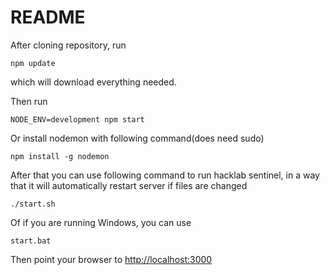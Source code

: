# README #

After cloning repository, run

```
npm update

```
which will download everything needed.

Then run

```
NODE_ENV=development npm start

```
Or install nodemon with following command(does need sudo)
```
npm install -g nodemon
```
After that you can use following command to run hacklab sentinel, in a way that it will automatically restart server if files are changed
```
./start.sh
```
Of if you are running Windows, you can use
```
start.bat
```
Then point your browser to
[http://localhost:3000](http://localhost:3000)